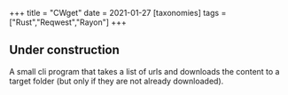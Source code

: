 +++
title = "CWget"
date = 2021-01-27
[taxonomies]
tags = ["Rust","Reqwest","Rayon"]
+++

## Under construction

A small cli program that takes a list of urls and downloads the content to a target folder (but only if they are not already downloaded).
